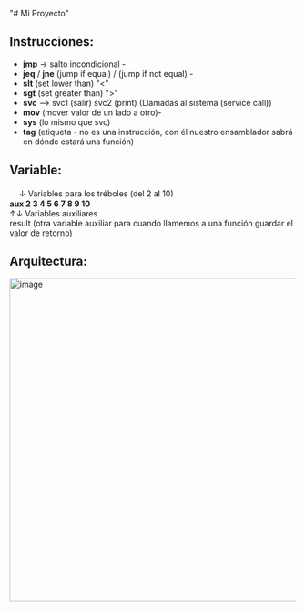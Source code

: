 "# Mi Proyecto" 
## Instrucciones:

* **jmp** → salto incondicional -
* **jeq** / **jne** (jump if equal) / (jump if not equal) -
* **slt** (set lower than) "<"
* **sgt** (set greater than) ">"
* **svc** —> svc1 (salir) svc2 (print) (Llamadas al sistema (service call))
* **mov** (mover valor de un lado a otro)-
* **sys** (lo mismo que svc)
* **tag** (etiqueta - no es una instrucción, con él nuestro ensamblador sabrá en dónde estará una función)



## Variable:

ㅤ  ↓ Variables para los tréboles (del 2 al 10)<br>
<strong>aux 2 3 4 5 6 7 8 9 10 </strong>                   
↑↓ Variables auxiliares <br>
result (otra variable auxiliar para cuando llamemos a una función guardar el valor de retorno) 


## Arquitectura:

<img width="1378" height="566" alt="image" src="https://github.com/user-attachments/assets/78124284-82d0-44ff-a736-40e3b9671fb1" />

